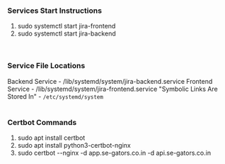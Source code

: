 ### Services Start Instructions
1. sudo systemctl start jira-frontend
2. sudo systemctl start jira-backend
<br/>

### Service File Locations
Backend Service - /lib/systemd/system/jira-backend.service
Frontend Service - /lib/systemd/system/jira-frontend.service
"Symbolic Links Are Stored In" - ```/etc/systemd/system```     
<br/>

### Certbot Commands
1. sudo apt install certbot 
2. sudo apt install python3-certbot-nginx 
3. sudo certbot --nginx -d app.se-gators.co.in -d api.se-gators.co.in

